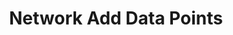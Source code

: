 ---sort_key: 16layout: "sku"id: network-add-data-points-data-pointtitle: "Network Add Data Points"heading: "Network Add Data Points"sub-title: "Add a data point including cable run from patch panel."category: "Sales On-Demand Support"category_description: "Technical support at on-demand rates."keywords: ""features: - feature: "We use CAT6 for speeds of up to 10Gbps."price: "120"unit: "data point"australia_only: ""---